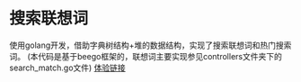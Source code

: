 # 搜索联想词
使用golang开发，借助字典树结构+堆的数据结构，实现了搜索联想词和热门搜索词。
(本代码是基于beego框架的，联想词主要实现参见controllers文件夹下的search_match.go文件)
[体验链接](http://121.42.36.80:8080/search_match/?query=%E6%80%9D)
